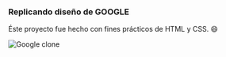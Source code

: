 ### Replicando diseño de GOOGLE
Éste proyecto fue hecho con fines prácticos de HTML y CSS. :smile:

![Google clone](https://ch3301files.storage.live.com/y4pSUpVHo3YlySzJYvI0QQaDFY3wWwZeNvvlDtVJV3TPLMGd8jJ2UBAiH5jXjDvzP8Bk5-oPyXPClc0OL94VvyYG1J7OIEjwvYwqKz0nZMXP-1pjzSnAA0LeiaOM1b4caPEmd-rtTZYd3p2SIwNkjgb8AMVHHXrS2RTUlg6Ao8i08yflodJ--yxPeOvoyEmdVgjUPKBB-s1vGpPCh2_boxLfBnc82Vnztp9-dR1kTChFug/google.png?psid=1&width=1109&height=623 "Google clone")
